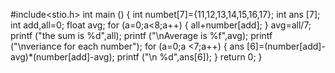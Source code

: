 #include<stio.h>
int main ()
{
int numbet[7]={11,12,13,14,15,16,17};
int ans [7];
int add,all=0;
float avg;
for (a=0;a<8;a++)
{
all+number[add];
}
avg=all/7;
printf ("the sum is %d",all);
printf ("\nAverage is %f",avg);
printf ("\nveriance for each number");
for (a=0;a <7;a++)
{
ans [6]=(number[add]-avg)*(number[add]-avg);
printf ("\n %d",ans[6]);
}
return 0;
}
